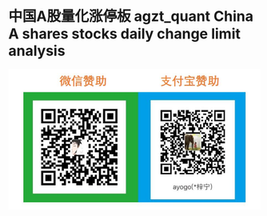 # 中国A股量化涨停板 agzt_quant China A shares stocks daily change limit analysis

![](https://github.com/ArthurAnanda/agzt_quant/blob/master/donate/donate.jpg)
